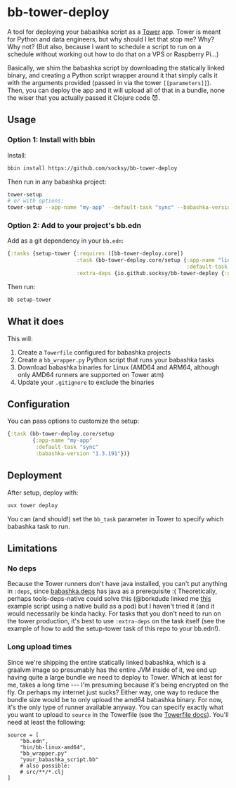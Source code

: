 # bb-tower-deploy

A tool for deploying your babashka script as a [Tower](https://tower.dev/) app. Tower is meant for Python and data engineers, but why should I let that stop me? Why? Why not? (But also, because I want to schedule a script to run on a schedule without working out how to do that on a VPS or Raspberry Pi...)

Basically, we shim the babashka script by downloading the statically linked binary, and creating a Python script wrapper around it that simply calls it with the arguments provided (passed in via the tower `[[parameters]]`). Then, you can deploy the app and it will upload all of that in a bundle, none the wiser that you actually passed it Clojure code 😈.

## Usage

### Option 1: Install with bbin

Install:

```bash
bbin install https://github.com/socksy/bb-tower-deploy
```

Then run in any babashka project:

```bash
tower-setup
# or with options:
tower-setup --app-name "my-app" --default-task "sync" --babashka-version "1.3.191"
```

### Option 2: Add to your project's bb.edn

Add as a git dependency in your `bb.edn`:

```clojure
{:tasks {setup-tower {:requires ([bb-tower-deploy.core])
                      :task (bb-tower-deploy.core/setup {:app-name "linear-todoist-sync"
                                                         :default-task "sync"})
                      :extra-deps {io.github.socksy/bb-tower-deploy {:git/tag "v1" :git/sha "f737fa7"}}}}}
```

Then run:

```bash
bb setup-tower
```

## What it does

This will:
1. Create a `Towerfile` configured for babashka projects
2. Create a `bb_wrapper.py` Python script that runs your babashka tasks
3. Download babashka binaries for Linux (AMD64 and ARM64, although only AMD64 runners are supported on Tower atm)
4. Update your `.gitignore` to exclude the binaries

## Configuration

You can pass options to customize the setup:

```clojure
{:task (bb-tower-deploy.core/setup
        {:app-name "my-app"
         :default-task "sync"
         :babashka-version "1.3.191"})}
```

## Deployment

After setup, deploy with:

```bash
uvx tower deploy
```

You can (and should!) set the `bb_task` parameter in Tower to specify which babashka task to run.

## Limitations

### No deps
Because the Tower runners don't have java installed, you can't put anything in `:deps`, since [babashka.deps](https://book.babashka.org/#babashkadeps) has java as a prerequisite :( Theoretically, perhaps tools-deps-native could solve this (@borkdude linked me [this](https://github.com/babashka/pod-registry/blob/master/examples/tools-deps-native.clj) example script using a native build as a pod) but I haven't tried it (and it would necessarily be kinda hacky. For tasks that you don't need to run on the tower production, it's best to use `:extra-deps` on the task itself (see the example of how to add the setup-tower task of this repo to your bb.edn!).

### Long upload times
Since we're shipping the entire statically linked babashka, which is a graalvm image so presumably has the entire JVM inside of it, we end up having quite a large bundle we need to deploy to Tower. Which at least for me, takes a long time --- I'm presuming because it's being encrypted on the fly. Or perhaps my internet just sucks? Either way, one way to reduce the bundle size would be to only upload the amd64 babashka binary. For now, it's the only type of runner available anyway. You can specify exactly what you want to upload to `source` in the Towerfile (see the [Towerfile docs](https://docs.tower.dev/docs/reference/towerfile)). You'll need at least the following:

```
source = [
    "bb.edn",
    "bin/bb-linux-amd64",
    "bb_wrapper.py"
    "your_babashka_script.bb"
    # also possible:
    # src/**/*.clj
]
```
